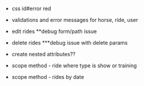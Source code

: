 
- css id#error red

- validations and error messages for horse, ride, user

- edit rides  **debug form/path issue
- delete rides ***debug issue with delete params

- create nested attributes??


- scope method - ride where type is show or training
- scope method - rides by date